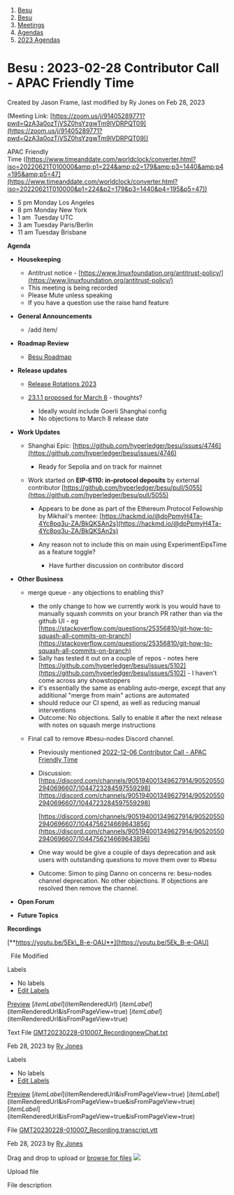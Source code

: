 1. [Besu](index.html)
2. [Besu](Besu_22151173.html)
3. [Meetings](Meetings_22153838.html)
4. [Agendas](Agendas_22153868.html)
5. [2023 Agendas](2023-Agendas_22155942.html)

# Besu : 2023-02-28 Contributor Call - APAC Friendly Time

Created by Jason Frame, last modified by Ry Jones on Feb 28, 2023

(Meeting Link: ⁨[https://zoom.us/j/91405289771?pwd=QzA3a0ozTjVSZ0hsYzgwTm9lVDRPQT09](https://zoom.us/j/91405289771?pwd=QzA3a0ozTjVSZ0hsYzgwTm9lVDRPQT09))

APAC Friendly Time ([https://www.timeanddate.com/worldclock/converter.html?iso=20220621T010000&amp;p1=224&amp;p2=179&amp;p3=1440&amp;p4=195&amp;p5=47](https://www.timeanddate.com/worldclock/converter.html?iso=20220621T010000&p1=224&p2=179&p3=1440&p4=195&p5=47))

- 5 pm Monday Los Angeles
- 8 pm Monday New York
- 1 am  Tuesday UTC
- 3 am Tuesday Paris/Berlin
- 11 am Tuesday Brisbane

**Agenda**

- **Housekeeping**
  
  - Antitrust notice - [https://www.linuxfoundation.org/antitrust-policy/](https://www.linuxfoundation.org/antitrust-policy/)
  - This meeting is being recorded
  - Please Mute unless speaking
  - If you have a question use the raise hand feature
- **General Announcements**
  
  - /add item/
- **Roadmap Review** 
  
  - [Besu Roadmap](https://lf-hyperledger.atlassian.net/wiki/display/BESU/Roadmap)
- **Release updates**
  
  - [Release Rotations 2023](Release-Rotations-2023_22156045.html)
    
  - [23.1.1 proposed for March 8](https://discord.com/channels/905194001349627914/943252457063075880/1078415059493060628) - thoughts?
    
    - Ideally would include Goerli Shanghai config
    - No objections to March 8 release date
- **Work Updates**
  
  - Shanghai Epic: [https://github.com/hyperledger/besu/issues/4746](https://github.com/hyperledger/besu/issues/4746)
    
    - Ready for Sepolia and on track for mainnet
  - Work started on **EIP-6110: in-protocol deposits** by external contributor [https://github.com/hyperledger/besu/pull/5055](https://github.com/hyperledger/besu/pull/5055)
    
    - Appears to be done as part of the Ethereum Protocol Fellowship by Mikhail's mentee: [https://hackmd.io/@doPpmyH4Ta-4Yc8pq3u-ZA/BkQKSAn2s](https://hackmd.io/@doPpmyH4Ta-4Yc8pq3u-ZA/BkQKSAn2s)
    - Any reason not to include this on main using ExperimentEipsTime as a feature toggle?
      
      - Have further discussion on contributor discord
- **Other Business**
  
  - merge queue - any objections to enabling this?
    
    - the only change to how we currently work is you would have to manually squash commits on your branch PR rather than via the github UI - eg [https://stackoverflow.com/questions/25356810/git-how-to-squash-all-commits-on-branch](https://stackoverflow.com/questions/25356810/git-how-to-squash-all-commits-on-branch)
    - Sally has tested it out on a couple of repos - notes here [https://github.com/hyperledger/besu/issues/5102](https://github.com/hyperledger/besu/issues/5102) - I haven't come across any showstoppers
    - it's essentially the same as enabling auto-merge, except that any additional "merge from main" actions are automated
    - should reduce our CI spend, as well as reducing manual interventions
    - Outcome: No objections. Sally to enable it after the next release with notes on squash merge instructions
  - Final call to remove #besu-nodes Discord channel.
    
    - Previously mentioned [2022-12-06 Contributor Call - APAC Friendly Time](2022-12-06-Contributor-Call---APAC-Friendly-Time_22155940.html)
    - Discussion: [https://discord.com/channels/905194001349627914/905205502940696607/1044723284597559298](https://discord.com/channels/905194001349627914/905205502940696607/1044723284597559298)
      
      [https://discord.com/channels/905194001349627914/905205502940696607/1044756214669643856](https://discord.com/channels/905194001349627914/905205502940696607/1044756214669643856)
    - One way would be give a couple of days deprecation and ask users with outstanding questions to move them over to #besu
    - Outcome: Simon to ping Danno on concerns re: besu-nodes channel deprecation. No other objections. If objections are resolved then remove the channel.
- **Open Forum**
- **Future Topics**

**Recordings**

[**https://youtu.be/5Ek\_B-e-OAU**](https://youtu.be/5Ek_B-e-OAU)

  File Modified

Labels

- No labels
- [Edit Labels](# "Edit Labels")

[Preview]() [$itemLabel]($itemRenderedUrl) [$itemLabel]($itemRenderedUrl&isFromPageView=true) [$itemLabel]($itemRenderedUrl&isFromPageView=true)

Text File [GMT20230228-010007\_RecordingnewChat.txt](attachments/22156108/22156119.txt "Download")

Feb 28, 2023 by [Ry Jones](/wiki/people/557058:078cecfc-fb17-4d9a-8759-b5b74efa6850)

Labels

- No labels
- [Edit Labels](# "Edit Labels")

[Preview]() [$itemLabel]($itemRenderedUrl&isFromPageView=true) [$itemLabel]($itemRenderedUrl&isFromPageView=true&isFromPageView=true) [$itemLabel]($itemRenderedUrl&isFromPageView=true&isFromPageView=true)

File [GMT20230228-010007\_Recording.transcript.vtt](attachments/22156108/22156120.vtt "Download")

Feb 28, 2023 by [Ry Jones](/wiki/people/557058:078cecfc-fb17-4d9a-8759-b5b74efa6850)

Drag and drop to upload or [browse for files]() ![](images/icons/wait.gif)

Upload file

File description
